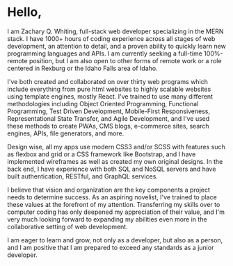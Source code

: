 # Hello,

I am Zachary Q. Whiting, full-stack web developer specializing in the MERN stack. I have 1000+ hours of coding experience across all stages of web development, an attention to detail, and a proven ability to quickly learn new programming languages and APIs. I am currently seeking a full-time 100%-remote position, but I am also open to other forms of remote work or a role centered in Rexburg or the Idaho Falls area of Idaho.

I've both created and collaborated on over thirty web programs which include everything from pure html websites to highly scalable websites using template engines, mostly React. I've trained to use many different methodologies including Object Oriented Programming, Functional Programming, Test Driven Development, Mobile-First Responsiveness, Representational State Transfer, and Agile Development, and I've used these methods to create PWAs, CMS blogs, e-commerce sites, search engines, APIs, file generators, and more.

Design wise, all my apps use modern CSS3 and/or SCSS with features such as flexbox and grid or a CSS framework like Bootstrap, and I have implemented wireframes as well as created my own original designs. In the back end, I have experience with both SQL and NoSQL servers and have built authentication, RESTful, and GraphQL services.

I believe that vision and organization are the key components a project needs to determine success. As an aspiring novelist, I've trained to place these values at the forefront of my attention. Transferring my skills over to computer coding has only deepened my appreciation of their value, and I'm very much looking forward to expanding my abilities even more in the collaborative setting of web development.

I am eager to learn and grow, not only as a developer, but also as a person, and I am positive that I am prepared to exceed any standards as a junior developer.
